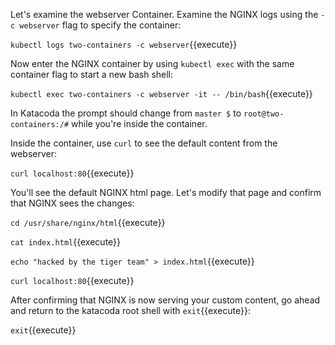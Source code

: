 Let's examine the webserver Container. Examine the NGINX logs using the `-c webserver` flag to specify the container:

`kubectl logs two-containers -c webserver`{{execute}}

Now enter the NGINX container by using `kubectl exec` with the same container flag to start a new bash shell:

`kubectl exec two-containers -c webserver -it -- /bin/bash`{{execute}}

In Katacoda the prompt should change from `master $` to `root@two-containers:/#` while you're inside the container.

Inside the container, use `curl` to see the default content from the webserver:

`curl localhost:80`{{execute}}

You'll see the default NGINX html page. Let's modify that page and confirm that NGINX sees the changes:

`cd /usr/share/nginx/html`{{execute}}

`cat index.html`{{execute}}

`echo "hacked by the tiger team" > index.html`{{execute}}

`curl localhost:80`{{execute}}

After confirming that NGINX is now serving your custom content, go ahead and return to the katacoda root shell with `exit`{{execute}}:

`exit`{{execute}}
